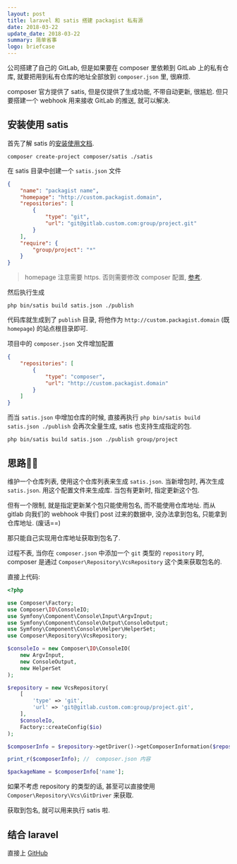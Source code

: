 ```yaml
---
layout: post
title: laravel 和 satis 搭建 packagist 私有源
date: 2018-03-22
update_date: 2018-03-22
summary: 简单省事
logo: briefcase
---
```


公司搭建了自己的 GitLab, 但是如果要在 composer 里依赖到 GitLab 上的私有仓库, 就要把用到私有仓库的地址全部放到 `composer.json` 里, 很麻烦.

composer 官方提供了 satis, 但是仅提供了生成功能, 不带自动更新, 很尴尬. 但只要搭建一个 webhook 用来接收 GitLab 的推送, 就可以解决.

## 安装使用 satis

首先了解 satis 的[安装使用文档](https://getcomposer.org/doc/articles/handling-private-packages-with-satis.md).

```
composer create-project composer/satis ./satis
```

在 satis 目录中创建一个 `satis.json` 文件

```json
{
    "name": "packagist name",
    "homepage": "http://custom.packagist.domain",
    "repositories": [
        {
            "type": "git",
            "url": "git@gitlab.custom.com:group/project.git"
        }
    ],
    "require": {
        "group/project": "*"
    }
}
```

> homepage 注意需要 https. 否则需要修改 composer 配置, [参考](https://getcomposer.org/doc/06-config.md#secure-http).

然后执行生成

```
php bin/satis build satis.json ./publish
```

代码库就生成到了 `publish` 目录, 将他作为 `http://custom.packagist.domain` (既 `homepage`) 的站点根目录即可.

项目中的 `composer.json` 文件增加配置

```json
{
    "repositories": [
        {
            "type": "composer",
            "url": "http://custom.packagist.domain"
        }
    ]
}
```

而当 `satis.json` 中增加仓库的时候, 直接再执行 `php bin/satis build satis.json ./publish` 会再次全量生成, satis 也支持生成指定的包.

```
php bin/satis build satis.json ./publish group/project
```

## 思路

维护一个仓库列表, 使用这个仓库列表来生成 `satis.json`. 当新增包时, 再次生成 `satis.json`. 用这个配置文件来生成库. 当包有更新时, 指定更新这个包.

但有一个限制, 就是指定更新某个包只能使用包名, 而不能使用仓库地址. 而从 gitlab 向我们的 webhook 中我们 post 过来的数据中, 没办法拿到包名, 只能拿到仓库地址. (废话==)

那只能自己实现用仓库地址获取到包名了.

过程不表, 当你在 `composer.json` 中添加一个 `git` 类型的 `repository` 时, composer 是通过 `Composer\Repository\VcsRepository` 这个类来获取包名的.

直接上代码:

```php
<?php

use Composer\Factory;
use Composer\IO\ConsoleIO;
use Symfony\Component\Console\Input\ArgvInput;
use Symfony\Component\Console\Output\ConsoleOutput;
use Symfony\Component\Console\Helper\HelperSet;
use Composer\Repository\VcsRepository;

$consoleIo = new Composer\IO\ConsoleIO(
    new ArgvInput,
    new ConsoleOutput,
    new HelperSet
);

$repository = new VcsRepository(
    [
        'type' => 'git',
        'url' => 'git@gitlab.custom.com:group/project.git',
    ],
    $consoleIo,
    Factory::createConfig($io)
);

$composerInfo = $repository->getDriver()->getComposerInformation($repository->getDriver()->getRootIdentifier());

print_r($composerInfo); //  composer.json 内容

$packageName = $composerInfo['name'];

```

如果不考虑 repository 的类型的话, 甚至可以直接使用 `Composer\Repository\Vcs\GitDriver` 来获取.

获取到包名, 就可以用来执行 satis 啦.

## 结合 laravel

直接上 [GitHub](https://github.com/RunnerLee/laravel-satis)

